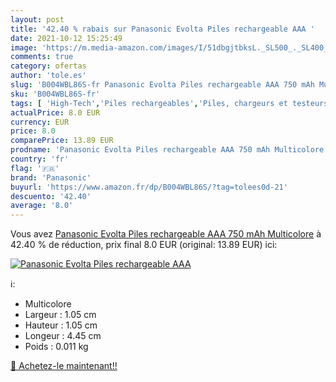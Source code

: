 ```yaml
---
layout: post
title: '42.40 % rabais sur Panasonic Evolta Piles rechargeable AAA '
date: 2021-10-12 15:25:49
image: 'https://m.media-amazon.com/images/I/51dbgjtbksL._SL500_._SL400_.jpg'
comments: true
category: ofertas
author: 'tole.es'
slug: 'B004WBL86S-fr Panasonic Evolta Piles rechargeable AAA 750 mAh Multicolore'
sku: 'B004WBL86S-fr'
tags: [ 'High-Tech','Piles rechargeables','Piles, chargeurs et testeurs','panasonic', ]
actualPrice: 8.0 EUR
currency: EUR
price: 8.0
comparePrice: 13.89 EUR
prodname: 'Panasonic Evolta Piles rechargeable AAA 750 mAh Multicolore'
country: 'fr'
flag: '🇫🇷'
brand: 'Panasonic'
buyurl: 'https://www.amazon.fr/dp/B004WBL86S/?tag=tolees0d-21'
descuento: '42.40'
average: '8.0'
---
```


Vous avez [Panasonic Evolta Piles rechargeable AAA 750 mAh Multicolore](https://www.amazon.fr/dp/B004WBL86S/?tag=tolees0d-21)  à  42.40 % de réduction, prix final  8.0 EUR (original: 13.89 EUR) ici:

[![Panasonic Evolta Piles rechargeable AAA ](https://m.media-amazon.com/images/I/51dbgjtbksL._SL500_._SL400_.jpg)](https://www.amazon.fr/dp/B004WBL86S/?tag=tolees0d-21)

ℹ️:

- Multicolore
- Largeur : 1.05 cm
- Hauteur : 1.05 cm
- Longeur : 4.45 cm
- Poids : 0.011 kg

[🛒 Achetez-le maintenant!!](https://www.amazon.fr/dp/B004WBL86S/?tag=tolees0d-21)
